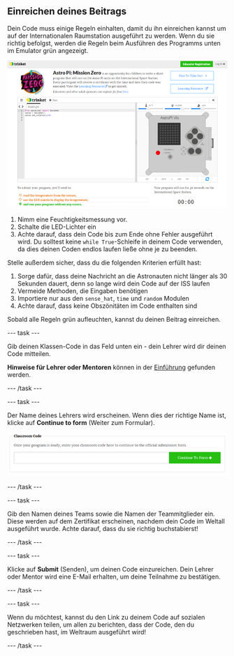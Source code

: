 ## Einreichen deines Beitrags

Dein Code muss einige Regeln einhalten, damit du ihn einreichen kannst um auf der Internationalen Raumstation ausgeführt zu werden. Wenn du sie richtig befolgst, werden die Regeln beim Ausführen des Programms unten im Emulator grün angezeigt.

![Verprobung](images/validation.png)

1. Nimm eine Feuchtigkeitsmessung vor.
2. Schalte die LED-Lichter ein
3. Achte darauf, dass dein Code bis zum Ende ohne Fehler ausgeführt wird. Du solltest keine `while True`-Schleife in deinem Code verwenden, da dies deinen Coden endlos laufen ließe ohne je zu beenden.

Stelle außerdem sicher, dass du die folgenden Kriterien erfüllt hast:

1. Sorge dafür, dass deine Nachricht an die Astronauten nicht länger als 30 Sekunden dauert, denn so lange wird dein Code auf der ISS laufen
2. Vermeide Methoden, die Eingaben benötigen
3. Importiere nur aus den `sense_hat`, `time` und `random` Modulen
4. Achte darauf, dass keine Obszönitäten im Code enthalten sind

Sobald alle Regeln grün aufleuchten, kannst du deinen Beitrag einreichen.

--- task ---

Gib deinen Klassen-Code in das Feld unten ein - dein Lehrer wird dir deinen Code mitteilen.

**Hinweise für Lehrer oder Mentoren** können in der [Einführung](https://projects.raspberrypi.org/de-DE/projects/astro-pi-mission-zero/1) gefunden werden.

--- /task ---

--- task ---

Der Name deines Lehrers wird erscheinen. Wenn dies der richtige Name ist, klicke auf **Continue to form** (Weiter zum Formular).

![Weiter zum Formular](images/continue-to-form.png)

--- /task ---

--- task ---

Gib den Namen deines Teams sowie die Namen der Teammitglieder ein. Diese werden auf dem Zertifikat erscheinen, nachdem dein Code im Weltall ausgeführt wurde. Achte darauf, dass du sie richtig buchstabierst!

--- /task ---

--- task ---

Klicke auf **Submit** (Senden), um deinen Code einzureichen. Dein Lehrer oder Mentor wird eine E-Mail erhalten, um deine Teilnahme zu bestätigen.

--- /task ---

--- task ---

Wenn du möchtest, kannst du den Link zu deinem Code auf sozialen Netzwerken teilen, um allen zu berichten, dass der Code, den du geschrieben hast, im Weltraum ausgeführt wird!

--- /task ---